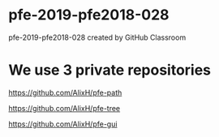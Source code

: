 # pfe-2019-pfe2018-028
pfe-2019-pfe2018-028 created by GitHub Classroom

# We use 3 private repositories 
https://github.com/AlixH/pfe-path

https://github.com/AlixH/pfe-tree

https://github.com/AlixH/pfe-gui
